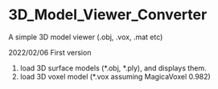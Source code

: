 # 3D_Model_Viewer_Converter
A simple 3D model viewer (.obj, .vox, .mat etc)

2022/02/06 First version
1. load 3D surface models (*.obj, *.ply), and displays them.
2. load 3D voxel model (*.vox assuming MagicaVoxel 0.982)
